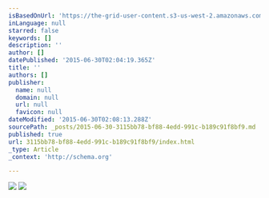 ```yaml
---
isBasedOnUrl: 'https://the-grid-user-content.s3-us-west-2.amazonaws.com/de50f305-930e-4dc2-8c6b-9c595ebf7936.jpg'
inLanguage: null
starred: false
keywords: []
description: ''
author: []
datePublished: '2015-06-30T02:04:19.365Z'
title: ''
authors: []
publisher:
  name: null
  domain: null
  url: null
  favicon: null
dateModified: '2015-06-30T02:08:13.288Z'
sourcePath: _posts/2015-06-30-3115bb78-bf88-4edd-991c-b189c91f8bf9.md
published: true
url: 3115bb78-bf88-4edd-991c-b189c91f8bf9/index.html
_type: Article
_context: 'http://schema.org'

---
```

![](https://the-grid-user-content.s3-us-west-2.amazonaws.com/8d4b95ee-2011-4bb9-a284-2315fe661d14.jpg)
![](https://the-grid-user-content.s3-us-west-2.amazonaws.com/de50f305-930e-4dc2-8c6b-9c595ebf7936.jpg)